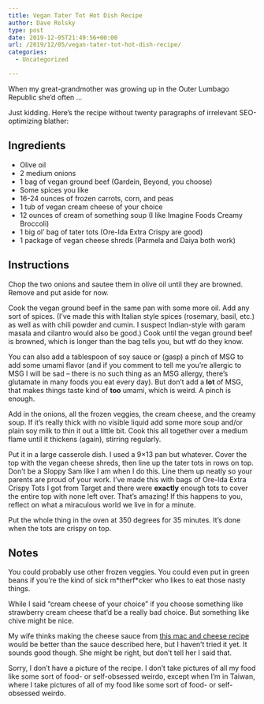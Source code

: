 ```yaml
---
title: Vegan Tater Tot Hot Dish Recipe
author: Dave Rolsky
type: post
date: 2019-12-05T21:49:56+00:00
url: /2019/12/05/vegan-tater-tot-hot-dish-recipe/
categories:
  - Uncategorized

---
```

When my great-grandmother was growing up in the Outer Lumbago Republic she&#8217;d often &#8230;

Just kidding. Here&#8217;s the recipe without twenty paragraphs of irrelevant SEO-optimizing blather:

## Ingredients

  * Olive oil
  * 2 medium onions
  * 1 bag of vegan ground beef (Gardein, Beyond, you choose)
  * Some spices you like
  * 16-24 ounces of frozen carrots, corn, and peas
  * 1 tub of vegan cream cheese of your choice
  * 12 ounces of cream of something soup (I like Imagine Foods Creamy Broccoli)
  * 1 big ol&#8217; bag of tater tots (Ore-Ida Extra Crispy are good)
  * 1 package of vegan cheese shreds (Parmela and Daiya both work)

## Instructions

Chop the two onions and sautee them in olive oil until they are browned. Remove and put aside for now.

Cook the vegan ground beef in the same pan with some more oil. Add any sort of spices. (I&#8217;ve made this with Italian style spices (rosemary, basil, etc.) as well as with chili powder and cumin. I suspect Indian-style with garam masala and cilantro would also be good.) Cook until the vegan ground beef is browned, which is longer than the bag tells you, but wtf do they know.

You can also add a tablespoon of soy sauce or (gasp) a pinch of MSG to add some umami flavor (and if you comment to tell me you&#8217;re allergic to MSG I will be sad &#8211; there is no such thing as an MSG allergy, there&#8217;s glutamate in many foods you eat every day). But don&#8217;t add a **lot** of MSG, that makes things taste kind of **too** umami, which is weird. A pinch is enough.

Add in the onions, all the frozen veggies, the cream cheese, and the creamy soup. If it&#8217;s really thick with no visible liquid add some more soup and/or plain soy milk to thin it out a little bit. Cook this all together over a medium flame until it thickens (again), stirring regularly.

Put it in a large casserole dish. I used a 9&#215;13 pan but whatever. Cover the top with the vegan cheese shreds, then line up the tater tots in rows on top. Don&#8217;t be a Sloppy Sam like I am when I do this. Line them up neatly so your parents are proud of your work. I&#8217;ve made this with bags of Ore-Ida Extra Crispy Tots I got from Target and there were **exactly** enough tots to cover the entire top with none left over. That&#8217;s amazing! If this happens to you, reflect on what a miraculous world we live in for a minute.

Put the whole thing in the oven at 350 degrees for 35 minutes. It&#8217;s done when the tots are crispy on top.

## Notes

You could probably use other frozen veggies. You could even put in green beans if you&#8217;re the kind of sick m\*therf\*cker who likes to eat those nasty things.

While I said &#8220;cream cheese of your choice&#8221; if you choose something like strawberry cream cheese that&#8217;d be a really bad choice. But something like chive might be nice.

My wife thinks making the cheese sauce from [this mac and cheese recipe][1] would be better than the sauce described here, but I haven&#8217;t tried it yet. It sounds good though. She might be right, but don&#8217;t tell her I said that.

Sorry, I don&#8217;t have a picture of the recipe. I don&#8217;t take pictures of all my food like some sort of food- or self-obsessed weirdo, except when I&#8217;m in Taiwan, where I take pictures of all of my food like some sort of food- or self-obsessed weirdo.

 [1]: https://www.exploreveg.org/veg-resources/recipes/cheese-mac-cheese/